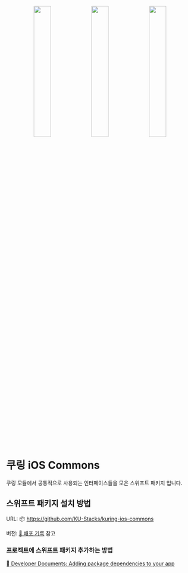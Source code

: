 <p align="center">
 <img src="https://user-images.githubusercontent.com/53814741/163469327-98af5c02-efc7-4c3e-8fec-9195ca6805ad.JPG" width="30%"/>
 <img src="https://user-images.githubusercontent.com/53814741/163469357-aed6a78a-4b65-4a9a-bead-d541e7eee702.JPG" width="30%"/>
 <img src="https://user-images.githubusercontent.com/53814741/163469345-503b6b50-b240-4c8d-9656-c719a5f3d9f2.JPG" width="30%"/>
</p>

# 쿠링 iOS Commons

쿠링 모듈에서 공통적으로 사용되는 인터페이스들을 모은 스위프트 패키지 입니다.

## 스위프트 패키지 설치 방법

URL: 📦 https://github.com/KU-Stacks/kuring-ios-commons

버전: [🚀 배포 기륵](https://github.com/KU-Stacks/kuring-ios-commons/releases) 참고

### 프로젝트에 스위프트 패키지 추가하는 방법
[ Developer Documents: Adding package dependencies to your app](https://developer.apple.com/documentation/swift_packages/adding_package_dependencies_to_your_app)
